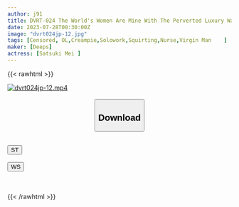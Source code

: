 ```yaml
---
author: j91
title: DVRT-024 The World's Women Are Mine With The Perverted Luxury Watch OMECO! Please Make Me A Sex Slave... Virgin Graduation & First Creampie Mei Satsuki
date: 2023-07-28T00:30:00Z
image: "dvrt024jp-12.jpg"
tags: [Censored, OL,Creampie,Solowork,Squirting,Nurse,Virgin Man	]
maker: [Deeps]
actress: [Satsuki Mei ]
---
```



{{< rawhtml >}}

<div class="video" data-videoid="xlezWvGZJZfkBwA">
    <a href="javascript:;">
        <img src="https://my.j91.asia/posts/dvrt024jp-12/dvrt024jp-12.jpg" width="WIDTH" height="HEIGHT" alt="dvrt024jp-12.mp4" loading="lazy">
    </a>
</div>

<script type="text/javascript" src="https://j91.asia/asset/on-demand-st.js"></script>

<br>
  <link rel="stylesheet" href="https://j91.asia/asset/bs5.css">
  
  <center>
  <button class="btn btn-primary" type="button" data-bs-toggle="collapse" data-bs-target=".multi-collapse" aria-expanded="false" aria-controls="multiCollapseExample1 multiCollapseExample2"><h2>Download</h2></button></center>
</p>
<div class="row">
  <div class="col">
    <div class="collapse multi-collapse" id="multiCollapseExample1">
      <div class="card card-body">
	      	      <br>
<div class="buttons">  
<a href="https://streamtape.to/v/xlezWvGZJZfkBwA"><button class="btn-hover color-3"><i class="fa fa-download"></i> ST</button></a></div>
    </div>
  </div>
</div>
  <div class="col">
    <div class="collapse multi-collapse" id="multiCollapseExample2">
      <div class="card card-body">
	      <br>
<div class="buttons">
    <a href="https://wolfstream.tv/kuo5441r0qo3.html"><button class="btn-hover color-9"><i class="fa fa-download"></i> WS</button></a></div>
<br><br>
      </div>
    </div>
  </div>
</div>

{{< /rawhtml >}}